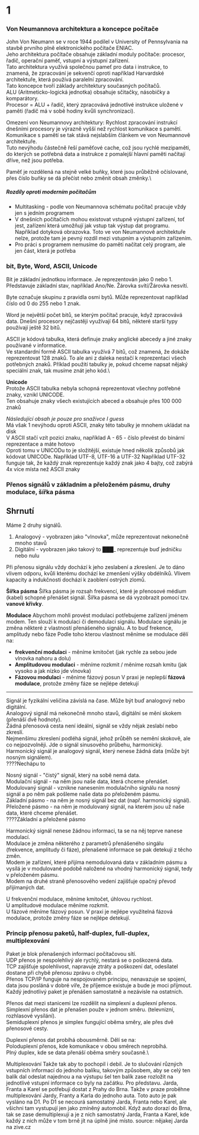 # 1
### Von Neumannova architektura a koncepce počítače
John Von Neumann se v roce 1944 podílel v University of Pennsylvania na stavbě prvního plně elektronického počítače ENIAC.\
Jeho architektura počítače obsahuje základní moduly počítače: procesor, řadič, operační paměť, vstupní a výstupní zařízení.\
Tato architektura využívá společnou pameť pro data i instrukce, to znamená, že zpracování je sekvenčí oproti například Harvardské architektuře, která používá paralelní zpracování.\
Tato koncepce tvoří základy architektury současných počítačů.\
ALU (Aritmeticko-logická jednotka) obsahuje sčitačky, násobičky a komparátory.\
Procesor = ALU + řadič, který zpracovává jednotlivé instrukce uložené v paměti (řadič má v sobě hodiny kvůli synchronizaci).

Omezení von Neumannovy architektury: Rychlost zpracování instrukcí dnešními procesory je výrazně vyšší než rychlost komunikace s pamětí.\
Komunikace s pamětí se tak stává nejslabším článkem ve von Neumannově architektuře.\
Tuto nevýhodu částečně řeší paměťové cache, což jsou rychlé mezipaměti, do kterých se potřebná data a instrukce z pomalejší hlavní paměti načítají dříve, než jsou potřeba.

Paměť je rozdělená na stejně velké buňky, které jsou průběžně očíslované, přes číslo buňky se dá přečíst nebo změnit obsah změnky.\

##### Rozdíly oproti moderním počítačům
* Multitasking - podle von Neumannova schématu počítač pracuje vždy jen s jedním programem
* V dnešních počítačích mohou existovat vstupně výstupní zařízení, toť jest, zařízení která umožňují jak vstup tak výstup dat programu. Například dotyková obrazovka. Toto ve von Neumannově architektuře nelze, protože tam je pevný rozdíl mezi vstupním a výstupním zařízením.
* Pro práci s programem nemusíme do paměti načítat celý program, ale jen část, která je potřeba


### bit, Byte, Word, ASCII, Unicode
Bit je základní jednotkou informace. Je reprezentován jako 0 nebo 1. Představuje základní stav, například Ano/Ne. Žárovka svítí/Žárovka nesvítí.

Byte označuje skupinu z pravidla osmi bytů. Může reprezentovat například číslo od 0 do 255 nebo 1 znak.

Word je největší počet bitů, se kterým počítač pracuje, když zpracovává data. Dnešní procesory nejčastěji využívají 64 bitů, některé starší typy používají ještě 32 bitů.

ASCII je kódová tabulka, která definuje znaky anglické abecedy a jiné znaky používané v informatice.\
Ve standardní formě ASCII tabulka využívá 7 bitů, což znamená, že dokáže reprezentovat 128 znaků. To ale ani z daleka nestačí k reprezentaci všech potřebných znaků.
Příklad použití tabulky je, pokud chceme napsat nějaký speciální znak, tak musíme znát jeho kód.\

**Unicode**\
Protože ASCII tabulka nebyla schopná reprezentovat všechny potřebné znaky, vznikl UNICODE.\
Ten obsahuje znaky všech existujících abeced a obsahuje přes 100 000 znaků

_Následující obsah je pouze pro snaživce I guess_\
Má však 1 nevýhodu oproti ASCII, znaky této tabulky je mnohem ukládat na disk\
V ASCII stačí vzít pozici znaku, například A - 65 - číslo převést do binární reprezentace a máte hotovo\
Oproti tomu v UNICODu to je složitější, existuje hned několik způsobů jak kódovat UNICODe. Například UTF-8, UTF-16 a UTF-32
Například UTF-32 funguje tak, že každý znak reprezentuje každý znak jako 4 bajty, což zabýrá 4x více místa než ASCII znaky

### Přenos signálů v základním a přeloženém pásmu, druhy modulace, šířka pásma
Shrnutí
---
Máme 2 druhy signálů.
1. Analogový - vyobrazen jako "vlnovka", může reprezentovat nekonečně mnoho stavů
2. Digitální - vyobrazen jako takový to █__██___ reprezentuje buď jedničku nebo nulu

Při přenosu signálu vždy dochází k jeho zeslabení a zkreslení. Je to dáno vlivem odporu, kvůli kterému dochází ke zmenšení výšky obdélníků. Vlivem kapacity a indukčnosti dochází k zaoblení ostrých zlomů.             

**Šířka pásma**
Šířka pásma je rozsah frekvencí, které je přenosové médium (kabel) schopné přenášet signál.
Šířka pásma se dá vyzobrazit pomocí tzv. **vanové křivky**.

**Modulace**
Abychom mohli provést modulaci potřebujeme zařízení jménem modem. Ten slouží k modulaci či demodulaci signálu.
Modulace signálu je změna některé z vlastností přenášeného signálu. A to buď frekence, amplitudy nebo fáze
Podle toho kterou vlastnost měníme se modulace dělí na:
* **frekvenční modulaci** - měníme kmitočet (jak rychle za sebou jede vlnovka nahoru a dolu)
* **Amplitudovou modulaci** - měníme rozkmit / měníme rozsah kmitu (jak vysoko a jak nízko jde vlnovka)
* **Fázovou modulaci** - měníme fázový posun
V praxi je neplepší **fázová modulace**, protože změny fáze se nejlépe detekují

---



Signál je fyzikální veličina závíslá na čase. Může být buď analogový nebo digitální.\
Analogový signál má nekonečně mnoho stavů, digitální se mění skokem (přenáší dvě hodnoty).\
Žádná přenosová cesta není ideální, signál se vždy nějak zeslabí nebo zkreslí.\
Nejmenšímu zkreslení podléhá signál, jehož průběh se nemění skokově, ale co nejpozvolněji. Jde o signál sinusového průbehu, harmonický.\
Harmonický signál je analogový signál, který nenese žádná data (může být nosným signálem).\
????Nechápu to

Nosný signál - "čistý" signál, který na sobě nemá data.\
Modulační signál - na něm jsou naše data, která chceme přenášet.\
Modulovaný signál - vznikne nanesením modulačního signálu na nosný signál a po něm pak pošleme naše data po přeloženém pásmu.\
Základní pásmo - na něm je nosný signál bez dat (např. harmonický signál).\
Přeložené pásmo - na něm je modulovaný signál, na kterém jsou už naše data, které chceme přenášet.\
????Základní a přeložené pásmo

Harmonický signál nenese žádnou informaci, ta se na něj teprve nanese modulací.\
Modulace je změna některého z parametrů přenášeného singálu (frekvence, amplitudy či fáze), přenašené informace se pak detekují z těcho změn.\
Modem je zařízení, které přijíma nemodulovaná data v základním pásmu a vysílá je v modulované podobě naložené na vhodný harmonický signál, tedy v přeloženém pásmu.\
Modem na druhé straně přenosového vedení zajišťuje opačný převod přijímaných dat.

U frekvenční modulace, měníme kmitočet, úhlovou rychlost.\
U amplitudové modulace měníme rozkmit.\
U fázové měníme fázový posun. V praxi je nejlépe využitelná fázová modulace, protože změny fáze se nejlépe detekují.
### Princip přenosu paketů, half-duplex, full-duplex, multiplexování
Paket je blok přenašených informací počítačovou sítí.\
UDP přenos je nespolehlivý ale rychlý, nestará se o poškozená data.\
TCP zajišťuje spolehlivost, napravuje ztráty a poškození dat, odesílatel dostane při chybě přenosu zprávu o chybě.\
Přenos TCP/IP funguje na nespojovaném principu, nenavazuje se spojení, data jsou posláná v dobré víře, že příjemce existuje a bude je moci přijmout.\
Každý jednotlivý paket je přenášen samostatně a nezávisle na ostatních.

Přenos dat mezi stanicemi lze rozdělit na simplexní a duplexní přenos.\
Simplexní přenos dat je přenašen použe v jednom směru. (televnizní, rozhlasové vysílání).\
Semiduplexní přenos je simplex fungující oběma směry, ale přes dvě přenosové cesty.

Duplexní přenos dat probíhá obousměrně. Dělí se na:\
Poloduplexní přenos, kde komunikace v obou směrech neprobíhá.\
Plný duplex, kde se data přenáší oběma směry současně.\

Multiplexování
Takže tak aby to pochopil i debil.
Je to slučování různých vstupních informací do jednoho balíku, takovým způsobem, aby se celý ten balík dal odeslat najednou a na výstupu šel ten balík zase rozložit na jednotlivé vstupní informace co byly na začátku.
Pro představu. Jarda, Franta a Karel se potřebují dostat z Prahy do Brna. Takže v praze proběhne multiplexování Jardy, Franty a Karla do jednoho auta. Toto auto je pak vysláno na D1. Po D1 se necourá samostatný Jarda, Franta nebo Karel, ale všichni tam vystupují jen jako zmíněný automobil. Když auto dorazí do Brna, tak se zase demultiplexují a je z nich samostatný Jarda, Franta a Karel, kde každý z nich může v tom brně jít na úplně jiné místo.
source: nějakej Jarda na zive.cz
